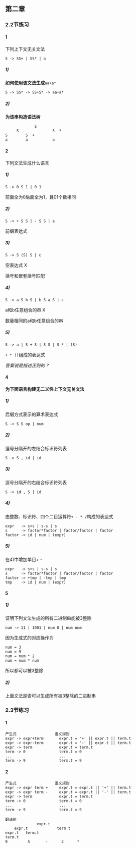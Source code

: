 ## 第二章

### 2.2节练习

#### 1

下列上下文无关文法

`S -> SS+ | SS* | a`

##### 1) 

**如何使用该文法生成**`aa+a*`

```
S -> SS* -> SS+S* -> aa+a*
```

##### 2)

**为该串构造语法树**

```
             S
     S               S  *
S        S  +
a        a           a
```

#### 2

下列文法生成什么语言

##### 1)

```
S -> 0 S 1 | 0 1
```

前面全为0后面全为1，且01个数相同

##### 2)

```
S -> + S S | - S S | a
```

前缀表达式

##### 3)

```
S -> S (S) S | ε
```

空表达式  X

括号和嵌套括号匹配

##### 4)

```
S -> a S b S | b S a S | ε
```

a和b任意组合的串  X

数量相同的a和b任意组合的串

##### 5)

```
S -> a | S + S | S S | S * | (S)
```

`+ * ()`组成的表达式

*答案说是描述正则的？*

#### 4

**为下面语言构建无二义性上下文无关文法**

##### 1)

后缀方式表示的算术表达式

```
S -> S S op | num
```

##### 2)

逗号分隔开的左结合标识符列表

```
S -> S , id | id
```

##### 3)

逗号分隔开的右结合标识符列表

```
S -> id , S | id
```

##### 4)

由整数、标识符、四个二目运算符`+ - * /`构成的表达式

```
expr   -> s+s | s-s | s
s	   -> factor*factor | factor/factor | factor
factor -> id | num | (expr)
```

##### 5)

在4)中增加单目+ -

```
expr   -> s+s | s-s | s
s	   -> factor*factor | factor/factor | factor
factor -> +tmp | -tmp | tmp
tmp    -> id | num | (expr)
```

#### 5

##### 1)

证明下列文法生成的所有二进制串能被3整除

```
num -> 11 | 1001 | num 0 | num num
```



因为生成式的对应操作为

```
num = 3
num = 9
num = num * 2
num = num * num
```

所以都可以被3整除

##### 2)

上面文法是否可以生成所有被3整除的二进制串

### 2.3节练习

#### 1

```
产生式					语义规则
expr -> expr+term		expr.t = '+' || expr.t || term.t
expr -> expr-term		expr.t = '-' || expr.t || term.t
expr -> term			expr.t = term.t
term -> 0				term.t = 0
...						...
term -> 9				term.t = 9
```

#### 2

```
产生式					语义规则
expr -> expr term +		expr.t = expr.t || '+' || term.t
expr -> expr term -		expr.t = expr.t || '-' || term.t
expr -> term			expr.t = term.t
term -> 0				term.t = 0
...						...
term -> 9				term.t = 9

翻译树
              expr.t
    expr.t             term.t
expr.t   term.t
term.t
9         5       -      2      *
```

